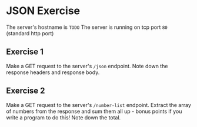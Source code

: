 # JSON Exercise

The server's hostname is `TODO`
The server is running on tcp port `80` (standard http port)

## Exercise 1

Make a GET request to the server's `/json` endpoint. Note down the response headers and response
body.

## Exercise 2

Make a GET request to the server's `/number-list` endpoint. Extract the array of numbers from the
response and sum them all up - bonus points if you write a program to do this! Note down the total.
